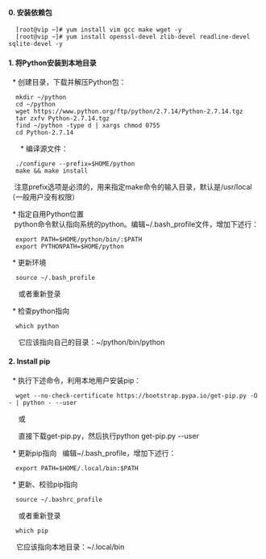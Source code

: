 #### 0. 安装依赖包

      [root@vip ~]# yum install vim gcc make wget -y
      [root@vip ~]# yum install openssl-devel zlib-devel readline-devel sqlite-devel -y

#### 1. 将Python安装到本地目录

   * 创建目录，下载并解压Python包：    

      mkdir ~/python      
      cd ~/python   
      wget https://www.python.org/ftp/python/2.7.14/Python-2.7.14.tgz   
      tar zxfv Python-2.7.14.tgz   
      find ~/python -type d | xargs chmod 0755   
      cd Python-2.7.14   
    
   * 编译源文件：

      ./configure --prefix=$HOME/python
      make && make install
    
    注意prefix选项是必须的，用来指定make命令的输入目录，默认是/usr/local（一般用户没有权限）
    
   * 指定自用Python位置   
    python命令默认指向系统的python。编辑~/.bash_profile文件，增加下述行：

      export PATH=$HOME/python/bin/:$PATH
      export PYTHONPATH=$HOME/python
    
   * 更新环境

      source ~/.bash_profile
      
      或者重新登录

   * 检查python指向
    
      which python
      
      它应该指向自己的目录：~/python/bin/python

#### 2. Install pip

   * 执行下述命令，利用本地用户安装pip：

      wget --no-check-certificate https://bootstrap.pypa.io/get-pip.py -O - | python - --user
      
      或
      
      直接下载get-pip.py，然后执行python get-pip.py --user
      
   * 更新pip指向
   编辑~/.bash_profile，增加下述行：

      export PATH=$HOME/.local/bin:$PATH
   * 更新、校验pip指向
   
      source ~/.bashrc_profile
      
      或者重新登录

      which pip

     它应该指向本地目录：~/.local/bin
